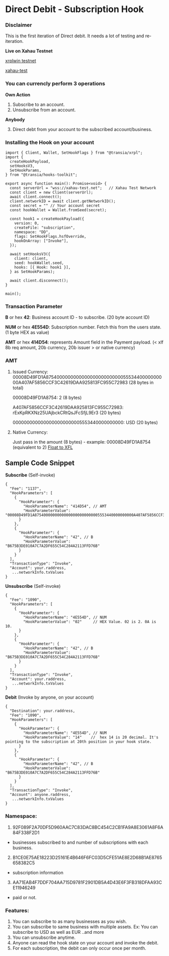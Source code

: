 # Direct Debit - Subscription Hook

### Disclaimer

This is the first iteration of Direct debit. It needs a lot of testing and re-iteration.

**Live on Xahau Testnet**

[xrplwin testnet](https://xahau-testnet.xrplwin.com/account/rJbSHGgJmEvHcQiRrzyhdJneRr6Vh3h5v6)

[xahau-test](https://explorer.xahau-test.net/rJbSHGgJmEvHcQiRrzyhdJneRr6Vh3h5v6/tx)

### You can currencly perform 3 operations

**Own Action**

1. Subscribe to an account.
2. Unsubscribe from an account.

**Anybody**

3. Direct debt from your account to the subscribed account/business.

### Installing the Hook on your account

```
import { Client, Wallet, SetHookFlags } from "@transia/xrpl";
import {
  createHookPayload,
  setHooksV3,
  SetHookParams,
} from "@transia/hooks-toolkit";

export async function main(): Promise<void> {
  const serverUrl = "wss://xahau-test.net";   // Xahau Test Network
  const client = new Client(serverUrl);
  await client.connect();
  client.networkID = await client.getNetworkID();
  const secret = "" // Your account secret
  const hookWallet = Wallet.fromSeed(secret);

  const hook1 = createHookPayload({
    version: 0,
    createFile: "subscription",
    namespace: "DD",
    flags: SetHookFlags.hsfOverride,
    hookOnArray: ["Invoke"],
  });

  await setHooksV3({
    client: client,
    seed: hookWallet.seed,
    hooks: [{ Hook: hook1 }],
  } as SetHookParams);

  await client.disconnect();
}

main();
```

### Transaction Parameter

**B** or hex **42**: Business account ID - to subscribe. (20 byte account ID)

**NUM** or hex **4E554D**: Subscription number. Fetch this from the users state. (1 byte HEX as value)

**AMT** or hex **414D54**: represents Amount field in the Payment payload. (< xlf 8b req amount, 20b currency, 20b issuer > or native currency)

### AMT

1. Issued Currency:
   00008D49FD1A87540000000000000000000000005553440000000000A407AF5856CCF3C42619DAA925813FC955C72983
   (28 bytes in total)

   00008D49FD1A8754: 2 (8 bytes)

   A407AF5856CCF3C42619DAA925813FC955C72983: rExKpRKXNz25UAjbckCRtQsJFcSfjL9Er3 (20 bytes)

   0000000000000000000000005553440000000000: USD (20 bytes)

2. Native Currency:

   Just pass in the amount (8 bytes) - example: 00008D49FD1A8754 (equivalent to 2) [Float to XFL](https://hooks.services/tools/float-to-xfl)

## Sample Code Snippet

**Subscribe** (Self-invoke)

```
{
  "Fee": "1137",
  "HookParameters": [
    {
      "HookParameter": {
        "HookParameterName": "414D54", // AMT
        "HookParameterValue": "00008D49FD1A87540000000000000000000000005553440000000000A407AF5856CCF3C42619DAA925813FC955C72983"
      }
    },
    {
      "HookParameter": {
        "HookParameterName": "42", // B
        "HookParameterValue": "B675B3DE010A7C7A2DF655C54C284A2113FFD76B"
      }
    }
  ],
  "TransactionType": "Invoke",
  "Account": your.raddress,
   ...networkInfo.txValues
}
```

**Unsubscribe** (Self-invoke)

```
{
  "Fee": "1090",
  "HookParameters": [
    {
      "HookParameter": {
        "HookParameterName": "4E554D", // NUM
        "HookParameterValue": "02"     // HEX Value. 02 is 2. 0A is 10.
      }
    },
    {
      "HookParameter": {
        "HookParameterName": "42", // B
        "HookParameterValue": "B675B3DE010A7C7A2DF655C54C284A2113FFD76B"
      }
    }
  ],
  "TransactionType": "Invoke",
  "Account": your.raddress,
   ...networkInfo.txValues
}
```

**Debit** (Invoke by anyone, on your account)

```
{
  "Destination": your.raddress,
  "Fee": "1090",
  "HookParameters": [
    {
      "HookParameter": {
        "HookParameterName": "4E554D", // NUM
        "HookParameterValue": "14"    //  hex 14 is 20 decimal. It's pointing to the subscription at 20th position in your hook state.
      }
    },
    {
      "HookParameter": {
        "HookParameterName": "42", // B
        "HookParameterValue": "B675B3DE010A7C7A2DF655C54C284A2113FFD76B"
      }
    }
  ],
  "TransactionType": "Invoke",
  "Account": anyone.raddress,
   ...networkInfo.txValues
}
```

### Namespace:

1. 92F089F2A70DF5D960AAC7C83DAC8BC454C2CB1FA9A8E3061A8F6A84F338F2D1

- businesses subscribed to and number of subscriptions with each business.

2. B1CE0E75AE18223D25161E4B646F6FC03D5CFE51AE8E2D68B1AE8765658382C5

- subscription information

3. AA71EAB4F7DDF704AA715D9781F2901DB5A4D43E6F3FB318DFAA93CE11946249

- paid or not.

### Features:

1. You can subscribe to as many businesses as you wish.
2. You can subscribe to same business with multiple assets. Ex: You can subscribe to USD as well as EUR ..and more
3. You can unsubscribe anytime.
4. Anyone can read the hook state on your account and invoke the debit.
5. For each subscription, the debit can only occur once per month.
